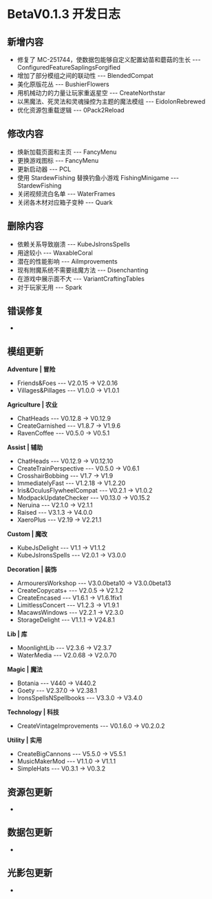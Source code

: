 # BetaV0.1.3 开发日志

## 新增内容

- 修复了 MC-251744，使数据包能够自定义配置幼苗和蘑菇的生长 --- ConfiguredFeatureSaplingsForgified
- 增加了部分模组之间的联动性 --- BlendedCompat
- 美化原版花丛 --- BushierFlowers
- 用机械动力的力量让玩家重返星空 --- CreateNorthstar
- 以黑魔法、死灵法和灵魂操控为主题的魔法模组 --- EidolonRebrewed
- 优化资源包重载逻辑 --- 0Pack2Reload


## 修改内容

- 焕新加载页面和主页 --- FancyMenu
- 更换游戏图标 --- FancyMenu
- 更新启动器 --- PCL
- 使用 StardewFishing 替换钓鱼小游戏 FishingMinigame --- StardewFishing
- 关闭视频流白名单 --- WaterFrames
- 关闭各木材对应箱子变种 --- Quark


## 删除内容

- 依赖关系导致崩溃 --- KubeJsIronsSpells
- 用途较小 --- WaxableCoral
- 潜在的性能影响 --- AiImprovements
- 现有附魔系统不需要祛魔方法 --- Disenchanting
- 在游戏中展示面不大 --- VariantCraftingTables
- 对于玩家无用 --- Spark


## 错误修复

- 

## 模组更新

**Adventure | 冒险**

- Friends&Foes --- V2.0.15 -> V2.0.16
- Villages&Pillages --- V1.0.0 -> V1.0.1

**Agriculture | 农业**

- ChatHeads --- V0.12.8 -> V0.12.9
- CreateGarnished --- V1.8.7 -> V1.9.6
- RavenCoffee --- V0.5.0 -> V0.5.1

**Assist | 辅助**

- ChatHeads --- V0.12.9 -> V0.12.10
- CreateTrainPerspective --- V0.5.0 -> V0.6.1
- CrosshairBobbing --- V1.7 -> V1.9
- ImmediatelyFast --- V1.2.18 -> V1.2.20
- Iris&OculusFlywheelCompat --- V0.2.1 -> V1.0.2
- ModpackUpdateChecker --- V0.13.0 -> V0.15.2
- Neruina --- V2.1.0 -> V2.1.1
- Raised --- V3.1.3 -> V4.0.0
- XaeroPlus --- V2.19 -> V2.21.1

**Custom | 魔改**

- KubeJsDelight --- V1.1 -> V1.1.2
- KubeJsIronsSpells --- V2.0.1 -> V3.0.0

**Decoration | 装饰**

- ArmourersWorkshop --- V3.0.0beta10 -> V3.0.0beta13
- CreateCopycats+ --- V2.0.5 -> V2.1.2
- CreateEncased --- V1.6.1 -> V1.6.1fix1
- LimitlessConcert --- V1.2.3 -> V1.9.1
- MacawsWindows --- V2.2.1 -> V2.3.0
- StorageDelight --- V1.1.1 -> V24.8.1

**Lib | 库**

- MoonlightLib --- V2.3.6 -> V2.3.7
- WaterMedia --- V2.0.68 -> V2.0.70

**Magic | 魔法**

- Botania --- V440 -> V440.2
- Goety --- V2.37.0 -> V2.38.1
- IronsSpellsNSpellbooks --- V3.3.0 -> V3.4.0

**Technology | 科技**

- CreateVintageImprovements --- V0.1.6.0 -> V0.2.0.2

**Utility | 实用**

- CreateBigCannons --- V5.5.0 -> V5.5.1
- MusicMakerMod --- V1.1.0 -> V1.1.1
- SimpleHats --- V0.3.1 -> V0.3.2

## 资源包更新

- 

## 数据包更新

- 

## 光影包更新

- 

